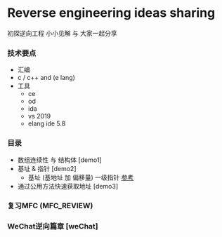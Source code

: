 # Reverse engineering ideas sharing
初探逆向工程  小小见解 与 大家一起分享

### 技术要点
- 汇编
- c / c++ and (e lang)
- 工具
    - ce
    - od 
    - ida 
    - vs 2019
    - elang ide 5.8

### 目录
- 数组连续性 与 结构体 [demo1]
- 基址 & 指针 [demo2]
    - 基址 (基地址 加 偏移量)  一级指针  [参考](https://www.xuepojie.com/thread-29793-1-1.html)
- 通过公用方法快速获取地址 [demo3]    

### 复习MFC (MFC_REVIEW)

### WeChat逆向篇章 [weChat]

